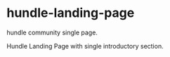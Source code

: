 # hundle-landing-page
hundle community single page.


Hundle Landing Page with single introductory section.
